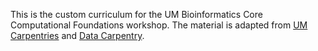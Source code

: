 This is the custom curriculum for the UM Bioinformatics Core Computational Foundations workshop. The material is adapted from [UM Carpentries](https://github.com/UMCarpentries/intro-curriculum-r) and [Data Carpentry](https://datacarpentry.org/lessons/#genomics-workshop/).
